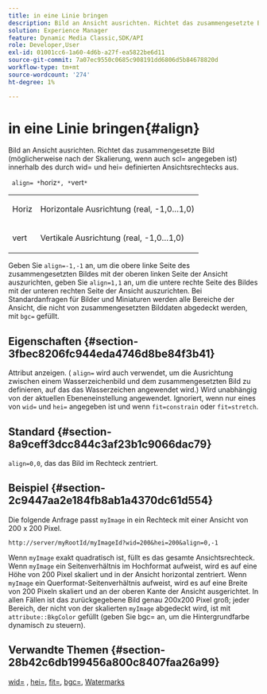 ```yaml
---
title: in eine Linie bringen
description: Bild an Ansicht ausrichten. Richtet das zusammengesetzte Bild (möglicherweise nach der Skalierung, wenn auch scl= angegeben ist) innerhalb des durch wid= und hei= definierten Ansichtsrechtecks aus.
solution: Experience Manager
feature: Dynamic Media Classic,SDK/API
role: Developer,User
exl-id: 01001cc6-1a60-4d6b-a27f-ea5822be6d11
source-git-commit: 7a07ec9550c0685c908191dd6806d5b84678820d
workflow-type: tm+mt
source-wordcount: '274'
ht-degree: 1%

---
```


# in eine Linie bringen{#align}

Bild an Ansicht ausrichten. Richtet das zusammengesetzte Bild (möglicherweise nach der Skalierung, wenn auch scl= angegeben ist) innerhalb des durch wid= und hei= definierten Ansichtsrechtecks aus.

` align= *`horiz`*, *`vert`*`

<table id="simpletable_4CB26F72A56D4515B767C303F8E8A1CF"> 
 <tr class="strow"> 
  <td class="stentry"> <p> <span class="codeph"> <span class="varname"> Horiz </span> </span> </p> </td> 
  <td class="stentry"> <p>Horizontale Ausrichtung (real, -1,0…1,0) </p> </td> 
 </tr> 
 <tr class="strow"> 
  <td class="stentry"> <p> <span class="codeph"> <span class="varname"> vert </span> </span> </p> </td> 
  <td class="stentry"> <p>Vertikale Ausrichtung (real, -1,0…1,0) </p> </td> 
 </tr> 
</table>

Geben Sie `align=-1,-1` an, um die obere linke Seite des zusammengesetzten Bildes mit der oberen linken Seite der Ansicht auszurichten, geben Sie `align=1,1` an, um die untere rechte Seite des Bildes mit der unteren rechten Seite der Ansicht auszurichten. Bei Standardanfragen für Bilder und Miniaturen werden alle Bereiche der Ansicht, die nicht von zusammengesetzten Bilddaten abgedeckt werden, mit `bgc=` gefüllt.

## Eigenschaften {#section-3fbec8206fc944eda4746d8be84f3b41}

Attribut anzeigen. ( `align=` wird auch verwendet, um die Ausrichtung zwischen einem Wasserzeichenbild und dem zusammengesetzten Bild zu definieren, auf das das Wasserzeichen angewendet wird.) Wird unabhängig von der aktuellen Ebeneneinstellung angewendet. Ignoriert, wenn nur eines von `wid=` und `hei=` angegeben ist und wenn `fit=constrain` oder `fit=stretch`.

## Standard {#section-8a9ceff3dcc844c3af23b1c9066dac79}

`align=0,0`, das das Bild im Rechteck zentriert.

## Beispiel {#section-2c9447aa2e184fb8ab1a4370dc61d554}

Die folgende Anfrage passt `myImage` in ein Rechteck mit einer Ansicht von 200 x 200 Pixel.

`http://server/myRootId/myImageId?wid=200&hei=200&align=0,-1`

Wenn `myImage` exakt quadratisch ist, füllt es das gesamte Ansichtsrechteck. Wenn `myImage` ein Seitenverhältnis im Hochformat aufweist, wird es auf eine Höhe von 200 Pixel skaliert und in der Ansicht horizontal zentriert. Wenn `myImage` ein Querformat-Seitenverhältnis aufweist, wird es auf eine Breite von 200 Pixeln skaliert und an der oberen Kante der Ansicht ausgerichtet. In allen Fällen ist das zurückgegebene Bild genau 200x200 Pixel groß; jeder Bereich, der nicht von der skalierten `myImage` abgedeckt wird, ist mit `attribute::BkgColor` gefüllt (geben Sie bgc= an, um die Hintergrundfarbe dynamisch zu steuern).

## Verwandte Themen {#section-28b42c6db199456a800c8407faa26a99}

[wid=](../../../../../is-api/http-ref/image-serving-api-ref/c-http-protocol-reference/c-command-reference/r-is-http-wid.md#reference-bfeadcb67bf4485f851eb21345527e47) , [hei=](../../../../../is-api/http-ref/image-serving-api-ref/c-http-protocol-reference/c-command-reference/r-is-http-hei.md#reference-6d6f556ccc0e4b98a815e8a5c1944a96), [fit=](../../../../../is-api/http-ref/image-serving-api-ref/c-http-protocol-reference/c-command-reference/r-fit.md#reference-f11bff6d93d143d6b135de3a923bc989), [bgc=](../../../../../is-api/http-ref/image-serving-api-ref/c-http-protocol-reference/c-command-reference/r-bgc.md#reference-53376175f617446fbe5c69120f834b88), [Watermarks](../../../../../is-api/http-ref/image-serving-api-ref/c-http-protocol-reference/c-syntax-and-features/r-watermarks.md#reference-35d2c3a2c98349b792921c6cb8e73832)
